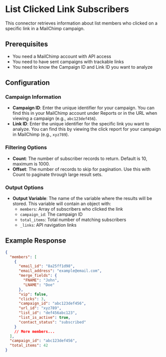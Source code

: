 # List Clicked Link Subscribers

This connector retrieves information about list members who clicked on a specific link in a MailChimp campaign.

## Prerequisites

- You need a MailChimp account with API access
- You need to have sent campaigns with trackable links
- You need to know the Campaign ID and Link ID you want to analyze

## Configuration

### Campaign Information

- **Campaign ID**: Enter the unique identifier for your campaign. You can find this in your MailChimp account under Reports or in the URL when viewing a campaign (e.g., `abc123def456`).
- **Link ID**: Enter the unique identifier for the specific link you want to analyze. You can find this by viewing the click report for your campaign in MailChimp (e.g., `xyz789`).

### Filtering Options

- **Count**: The number of subscriber records to return. Default is 10, maximum is 1000.
- **Offset**: The number of records to skip for pagination. Use this with Count to paginate through large result sets.

### Output Options

- **Output Variable**: The name of the variable where the results will be stored. This variable will contain an object with:
  - `members`: Array of subscribers who clicked the link
  - `campaign_id`: The campaign ID
  - `total_items`: Total number of matching subscribers
  - `_links`: API navigation links

## Example Response

```json
{
  "members": [
    {
      "email_id": "8a25ff1d98",
      "email_address": "example@email.com",
      "merge_fields": {
        "FNAME": "John",
        "LNAME": "Doe"
      },
      "vip": false,
      "clicks": 3,
      "campaign_id": "abc123def456",
      "url_id": "xyz789",
      "list_id": "def456abc123",
      "list_is_active": true,
      "contact_status": "subscribed"
    }
    // More members...
  ],
  "campaign_id": "abc123def456",
  "total_items": 42
}
```